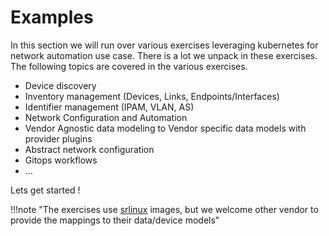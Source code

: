 # Examples

In this section we will run over various exercises leveraging kubernetes for network automation use case. There is a lot we unpack in these exercises. The following topics are covered in the various exercises.

- Device discovery
- Inventory management (Devices, Links, Endpoints/Interfaces)
- Identifier management (IPAM, VLAN, AS)
- Network Configuration and Automation
- Vendor Agnostic data modeling to Vendor specific data models with provider plugins
- Abstract network configuration
- Gitops workflows
- ...

Lets get started !

!!!note "The exercises use [srlinux][srlinux] images, but we welcome other vendor to provide the mappings to their data/device models"

[srlinux]: https://learn.srlinux.dev/